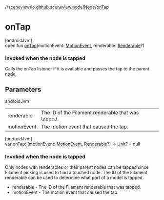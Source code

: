 //[sceneview](../../../index.md)/[io.github.sceneview.node](../index.md)/[Node](index.md)/[onTap](on-tap.md)

# onTap

[androidJvm]\
open fun [onTap](on-tap.md)(motionEvent: [MotionEvent](https://developer.android.com/reference/kotlin/android/view/MotionEvent.html), renderable: [Renderable](../../io.github.sceneview.renderable/index.md#286838466%2FClasslikes%2F-1571379623)?)

###  Invoked when the node is tapped

Calls the onTap listener if it is available and passes the tap to the parent node.

## Parameters

androidJvm

| | |
|---|---|
| renderable | The ID of the Filament renderable that was tapped. |
| motionEvent | The motion event that caused the tap. |

[androidJvm]\
var [onTap](on-tap.md): (motionEvent: [MotionEvent](https://developer.android.com/reference/kotlin/android/view/MotionEvent.html), [Renderable](../../io.github.sceneview.renderable/index.md#286838466%2FClasslikes%2F-1571379623)?) -&gt; [Unit](https://kotlinlang.org/api/latest/jvm/stdlib/kotlin/-unit/index.html)? = null

###  Invoked when the node is tapped

Only nodes with renderables or their parent nodes can be tapped since Filament picking is used to find a touched node. The ID of the Filament renderable can be used to determine what part of a model is tapped.

- 
   renderable - The ID of the Filament renderable that was tapped.
- 
   motionEvent - The motion event that caused the tap.
